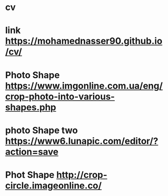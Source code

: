 # cv
# link https://mohamednasser90.github.io/cv/
# Photo Shape https://www.imgonline.com.ua/eng/crop-photo-into-various-shapes.php
# photo Shape two https://www6.lunapic.com/editor/?action=save
# Phot Shape http://crop-circle.imageonline.co/
